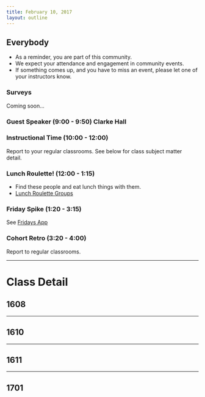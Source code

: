 ```yaml
---
title: February 10, 2017
layout: outline
---
```


## Everybody

- As a reminder, you are part of this community.
- We expect your attendance and engagement in community events.
- If something comes up, and you have to miss an event, please let one of your instructors know.

### Surveys
Coming soon...

### Guest Speaker (9:00 - 9:50) Clarke Hall

### Instructional Time (10:00 - 12:00)
Report to your regular classrooms. See below for class subject matter detail.

### Lunch Roulette! (12:00 - 1:15)

* Find these people and eat lunch things with them.
* [Lunch Roulette Groups](https://github.com/turingschool/interdisciplinary-planning/blob/master/groups/20170210.markdown)

### Friday Spike (1:20 - 3:15)
See [Fridays App](https://turing-fridays.firebaseapp.com/)

### Cohort Retro (3:20 - 4:00)
Report to regular classrooms.

--------------------------------------------

# Class Detail

## 1608

--------------------------------------------

## 1610

--------------------------------------------

## 1611

--------------------------------------------

## 1701
